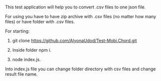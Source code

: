
This test application will help you to convert .csv files to one json file.

For using you have to have zip archive with .csv files (no matter how many files) or have folder with .csv files.

For starting:

1. git clone https://github.com/AlyonaUdod/Test-Mobi.Chord.git

1. Inside folder npm i.
2. node index.js.

Into index.js file you can change folder directory with csv files and change result file name.
